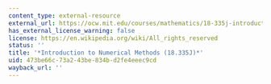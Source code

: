 ```yaml
---
content_type: external-resource
external_url: https://ocw.mit.edu/courses/mathematics/18-335j-introduction-to-numerical-methods-spring-2019/
has_external_license_warning: false
license: https://en.wikipedia.org/wiki/All_rights_reserved
status: ''
title: '*Introduction to Numerical Methods (18.335J)*'
uid: 473be66c-73a2-43be-834b-d2fe4eeec9cd
wayback_url: ''
---
```

